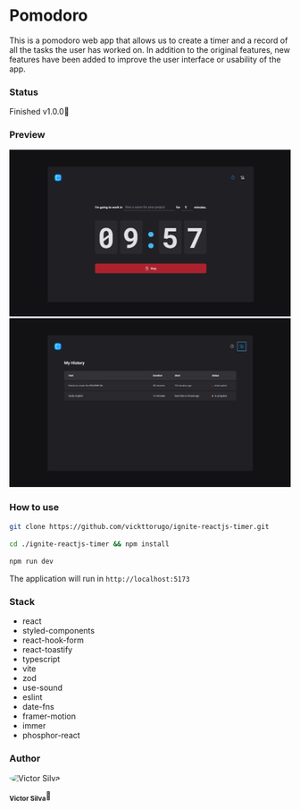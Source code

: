 # Pomodoro

This is a pomodoro web app that allows us to create a timer and a record of all the tasks the user has worked on. In addition to the original features, new features have been added to improve the user interface or usability of the app.

### Status

Finished v1.0.0🚀

### Preview

![Home Page](./.github/screenshots/Home.png)
![Log Page](./.github/screenshots/Log.png)

### How to use

```sh
git clone https://github.com/vickttorugo/ignite-reactjs-timer.git
```

```sh
cd ./ignite-reactjs-timer && npm install
```

```sh
npm run dev
```

The application will run in `http://localhost:5173`

### Stack

- react
- styled-components
- react-hook-form 
- react-toastify 
- typescript
- vite
- zod
- use-sound 
- eslint
- date-fns
- framer-motion
- immer
- phosphor-react

### Author

<div>
<img style="border-radius: 50%" src="https://avatars.githubusercontent.com/u/70340221?v=4"  width="100px;"  alt="Victor Silva"/>

<sub><b>Victor Silva</b></sub>🚀
</div>